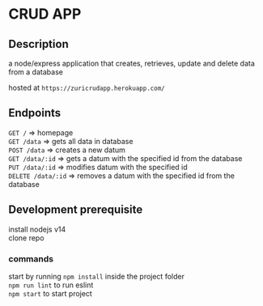 # CRUD APP
## Description
a node/express application that creates, retrieves, update and delete data from a database

hosted at `https://zuricrudapp.herokuapp.com/`

## Endpoints
`GET /` => homepage  
`GET /data` => gets all data in database  
`POST /data` => creates a new datum  
`GET /data/:id` => gets a datum with the specified id from the database  
`PUT /data/:id` => modifies datum with the specified id  
`DELETE /data/:id` => removes a datum with the specified id from the database  

## Development prerequisite
install nodejs v14  
clone repo  

### commands  
start by running `npm install` inside the project folder    
`npm run lint` to run eslint   
`npm start` to start project